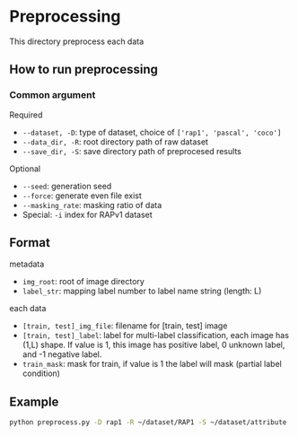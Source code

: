 # Preprocessing

This directory preprocess each data

## How to run preprocessing

### Common argument

Required
- `--dataset, -D`: type of dataset, choice of `['rap1', 'pascal', 'coco']`
- `--data_dir, -R`: root directory path of raw dataset
- `--save_dir, -S`: save directory path of preprocesed results

Optional
- `--seed`: generation seed 
- `--force`: generate even file exist
- `--masking_rate`: masking ratio of data
- Special: `-i` index for RAPv1 dataset

## Format

metadata
- `img_root`: root of image directory
- `label_str`: mapping label number to label name string (length: L)

each data
- `[train, test]_img_file`: filename for [train, test] image
- `[train, test]_label`: label for multi-label classification, each image has (1,L) shape. If value is 1, this image has positive label, 0 unknown label, and -1 negative label. 
- `train_mask`: mask for train, if value is 1 the label will mask (partial label condition)

## Example

```bash
python preprocess.py -D rap1 -R ~/dataset/RAP1 -S ~/dataset/attribute
```